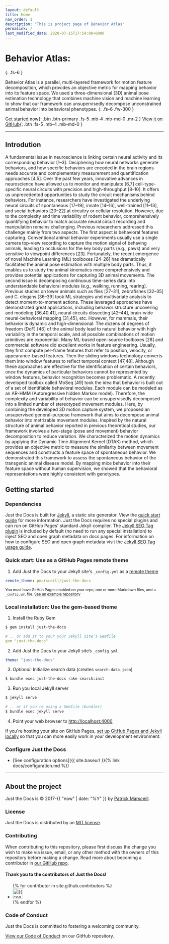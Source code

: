 ```yaml
---
layout: default
title: Home
nav_order: 1
description: "This is project page of Behavior Atlas"
permalink: /
last_modified_date: 2020-07-15T17:54:08+0000
---
```


# Behavior Atlas: 
{: .fs-6 }

Behavior Atlas is a parallel, multi-layered framework for motion feature decomposition, which provides an objective metric for mapping behavior into its feature space. We used a three-dimensional (3D) animal pose estimation technology that combines machine vision and machine learning to show that our framework can unsupervisedly decompose unconstrained animal behavior into behavioral phenotypes. 
{: .fs-6 .fw-300 }

[Get started now](#getting-started){: .btn .btn-primary .fs-5 .mb-4 .mb-md-0 .mr-2 } [View it on GitHub](https://github.com/huangkang314/HierBehaveTome){: .btn .fs-5 .mb-4 .mb-md-0 }

---
## Introdution
A fundamental issue in neuroscience is linking certain neural activity and its corresponding behavior [1–3]. Deciphering how neural networks generate behaviors, and how specific behaviors are encoded in the brain regions needs accurate and complementary measurement and quantification approaches [4,5]. Over the past few years, innovative advances in neuroscience have allowed us to monitor and manipulate [6,7] cell-type-specific neural circuits with precision and high-throughput [8–10]. It offers us unprecedented opportunities to study the circuit mechanisms behind behaviors. For instance, researchers have investigated the underlying neural circuits of spontaneous [17–19], innate [14–16], well-trained [11–13], and social behaviors [20–22] at circuitry or cellular resolution. However, due to the complexity and time variability of rodent behavior, comprehensively quantifying behavior to match accurate neural circuit recording and manipulation remains challenging.
Previous researchers addressed this challenge mainly from two aspects. The first aspect is behavioral features capturing. Conventional animal behavior experiments usually use a single camera top-view recording to capture the motion signal of behaving animals, leading to occlusions for the key body parts (e.g., paws) and very sensitive to viewpoint differences [23]. Fortunately, the recent emergence of novel Machine Learning (ML) toolboxes [24–26] has dramatically facilitated the animal pose estimation with multiple body parts. Thus, it enables us to study the animal kinematics more comprehensively and provides potential applications for capturing 3D animal movements. The second issue is decomposing continuous time-series data into understandable behavioral modules (e.g., walking, running, rearing). Previous studies on lower animals such as flies [27–31], zebrafishes [32–35] and C. elegans [36–39] took ML strategies and multivariate analysis to detect moment-to-moment actions. These leveraged approaches have demonstrated great applications, including behavior structure uncovering and modeling [36,40,41], neural circuits dissecting [42–44], brain-wide neural-behavioral mapping [31,45], etc. 
However, for mammals, their behavior is dynamic and high-dimensional. The dozens of degrees of freedom (DoF) [46] of the animal body lead to natural behavior with high variability in the temporal scale, and all possible combinations of motion primitives are exponential. Many ML-based open-source toolboxes [28] and commercial software did excellent works in feature engineering. Usually, they first compute per-frame features that refer to position, velocity, or appearance-based features. Then the sliding windows technology converts them into window features to reflect temporal context [47,48]. Although these approaches are effective for the identification of certain behaviors, once the dynamics of particular behaviors cannot be represented by window features, behavior recognition becomes problematic. A recently developed toolbox called MoSeq [49] took the idea that behavior is built out of a set of identifiable behavioral modules. Each module can be modeled as an AR-HMM (Autoregressive hidden Markov model). Therefore, the complexity and variability of behavior can be unsupervisedly decomposed into a limited number of stereotyped movement modules. 
Here, by combining the developed 3D motion capture system, we proposed an unsupervised general-purpose framework that aims to decompose animal behavior into metrizable movement modules. Inspired by the natural structure of animal behavior reported in previous theoretical studies, our framework involves a two-stage (pose and movement) behavior decomposition to reduce variation. We characterized the motion dynamics by applying the Dynamic Time Alignment Kernel (DTAK) method, which provides an objective metric to measure the similarity between movement sequences and constructs a feature space of spontaneous behavior. We demonstrated this framework to assess the spontaneous behavior of the transgenic animal disease model. By mapping mice behavior into their feature space without human supervision, we showed that the behavioral representations were highly consistent with genotypes.


## Getting started

### Dependencies

Just the Docs is built for [Jekyll](https://jekyllrb.com), a static site generator. View the [quick start guide](https://jekyllrb.com/docs/) for more information. Just the Docs requires no special plugins and can run on GitHub Pages' standard Jekyll compiler. The [Jekyll SEO Tag plugin](https://github.com/jekyll/jekyll-seo-tag) is included by default (no need to run any special installation) to inject SEO and open graph metadata on docs pages. For information on how to configure SEO and open graph metadata visit the [Jekyll SEO Tag usage guide](https://jekyll.github.io/jekyll-seo-tag/usage/).

### Quick start: Use as a GitHub Pages remote theme

1. Add Just the Docs to your Jekyll site's `_config.yml` as a [remote theme](https://blog.github.com/2017-11-29-use-any-theme-with-github-pages/)
```yaml
remote_theme: pmarsceill/just-the-docs
```
<small>You must have GitHub Pages enabled on your repo, one or more Markdown files, and a `_config.yml` file. [See an example repository](https://github.com/pmarsceill/jtd-remote)</small>

### Local installation: Use the gem-based theme

1. Install the Ruby Gem
```bash
$ gem install just-the-docs
```
```yaml
# .. or add it to your your Jekyll site’s Gemfile
gem "just-the-docs"
```
2. Add Just the Docs to your Jekyll site’s `_config.yml`
```yaml
theme: "just-the-docs"
```
3. _Optional:_ Initialize search data (creates `search-data.json`)
```bash
$ bundle exec just-the-docs rake search:init
```
3. Run you local Jekyll server
```bash
$ jekyll serve
```
```bash
# .. or if you're using a Gemfile (bundler)
$ bundle exec jekyll serve
```
4. Point your web browser to [http://localhost:4000](http://localhost:4000)

If you're hosting your site on GitHub Pages, [set up GitHub Pages and Jekyll locally](https://help.github.com/en/articles/setting-up-your-github-pages-site-locally-with-jekyll) so that you can more easily work in your development environment.

### Configure Just the Docs

- [See configuration options]({{ site.baseurl }}{% link docs/configuration.md %})

---

## About the project

Just the Docs is &copy; 2017-{{ "now" | date: "%Y" }} by [Patrick Marsceill](http://patrickmarsceill.com).

### License

Just the Docs is distributed by an [MIT license](https://github.com/pmarsceill/just-the-docs/tree/master/LICENSE.txt).

### Contributing

When contributing to this repository, please first discuss the change you wish to make via issue,
email, or any other method with the owners of this repository before making a change. Read more about becoming a contributor in [our GitHub repo](https://github.com/pmarsceill/just-the-docs#contributing).

#### Thank you to the contributors of Just the Docs!

<ul class="list-style-none">
{% for contributor in site.github.contributors %}
  <li class="d-inline-block mr-1">
     <a href="{{ contributor.html_url }}"><img src="{{ contributor.avatar_url }}" width="32" height="32" alt="{{ contributor.login }}"/></a>
  </li>
{% endfor %}
</ul>

### Code of Conduct

Just the Docs is committed to fostering a welcoming community.

[View our Code of Conduct](https://github.com/pmarsceill/just-the-docs/tree/master/CODE_OF_CONDUCT.md) on our GitHub repository.
